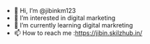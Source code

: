 - 👋 Hi, I’m @jibinkm123
- 👀 I’m interested in digital marketing
- 🌱 I’m currently learning digital markreting
- 📫 How to reach me :https://jibin.skilzhub.in/

<!---
jibinkm123/jibinkm123 is a ✨ special ✨ repository because its `README.md` (this file) appears on your GitHub profile.
You can click the Preview link to take a look at your changes.
--->
